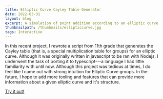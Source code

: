 ```yaml
---
title: Elliptic Curve Cayley Table Generator
date: 2022-03-31
layout: blog
excerpt: A simulation of point addition according to an elliptic curve group law, visualizing key concepts in Elliptic Curve cryptography.
thumbnailpath: /thumbnails/ellipticcurve.jpg
tags: Interactive
---
```


In this recent project, I rewrote a script from 11th grade that generates the Cayley table (that is, a special multiplication table for groups) for an elliptic curve. Although it was originally written in javascript to be ran with Nodejs, I underwent the task of porting it to typescript---a language I had little familiarity with until now. Although this project was tedious at times, I do feel like I came out with strong intuition for Elliptic Curve groups. In the future, I hope to add more tooling and features that can provide more information about a given elliptic curve and it's structure.

<a href="/elliptic-curve" class="text-primary">Try it out!</a>

<!-- 
<style>
  /* hmm not working */
  a::after {
    content: "↗";
    margin-left: 0.25em;
  }
</style> -->
